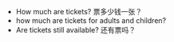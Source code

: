 - How much are tickets?	票多少钱一张？
- how much are tickets for adults and children?
- Are tickets still available?	还有票吗？
